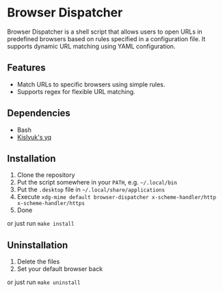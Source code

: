 # Browser Dispatcher

Browser Dispatcher is a shell script that allows users to open URLs in predefined browsers based on rules specified in a configuration file. It supports dynamic URL matching using YAML configuration.

## Features

- Match URLs to specific browsers using simple rules.
- Supports regex for flexible URL matching.

## Dependencies

- Bash
- [Kislyuk's yq](https://github.com/kislyuk/yq)

## Installation

1. Clone the repository
2. Put the script somewhere in your `PATH`, e.g. `~/.local/bin`
3. Put the `.desktop` file in `~/.local/share/applications` 
4. Execute `xdg-mime default browser-dispatcher x-scheme-handler/http x-scheme-handler/https`
5. Done

or just run `make install`

## Uninstallation

1. Delete the files
2. Set your default browser back

or just run `make uninstall`
